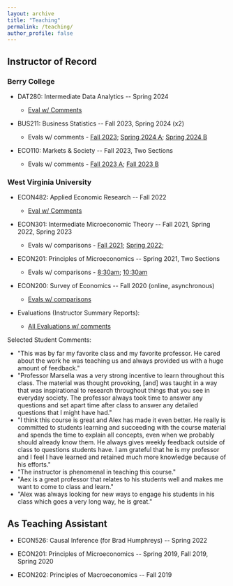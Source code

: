 ```yaml
---
layout: archive
title: "Teaching"
permalink: /teaching/
author_profile: false
---
```


## Instructor of Record

### Berry College

- DAT280: Intermediate Data Analytics -- Spring 2024
  - [Eval w/ Comments](/files/DAT280_spring24.pdf)

- BUS211: Business Statistics -- Fall 2023, Spring 2024 (x2)
  - Evals w/ comments - [Fall 2023](/files/BUS211_fall23.pdf); [Spring 2024 A](/files/BUS211A_spring24.pdf); [Spring 2024 B](/files/BUS211B_spring24.pdf)

- ECO110: Markets & Society -- Fall 2023, Two Sections
  - Evals w/ comments - [Fall 2023 A](/files/ECO110A_fall23.pdf); [Fall 2023 B](files/ECO110B_fall23.pdf)

### West Virginia University
- ECON482: Applied Economic Research -- Fall 2022 
  - [Eval w/ Comments](/files/eval_482.pdf)

- ECON301: Intermediate Microeconomic Theory -- Fall 2021, Spring 2022, Spring 2023
  - Evals w/ comparisons - [Fall 2021](/files/301_003.pdf); [Spring 2022](/files/301_001.pdf); 

- ECON201: Principles of Microeconomics -- Spring 2021, Two Sections
  - Evals w/ comparisons - [8:30am](/files/201_004.pdf); [10:30am](/files/201_006.pdf)

- ECON200: Survey of Economics -- Fall 2020 (online, asynchronous)
  - [Evals w/ comparisons](/files/200.pdf)

- Evaluations (Instructor Summary Reports):
  - [All Evaluations w/ comments](/files/Evals.pdf)
             
Selected Student Comments:
- "This was by far my favorite class and my favorite professor. He cared about the work he was teaching us and always
provided us with a huge amount of feedback."
- "Professor Marsella was a very strong incentive to learn throughout this class. The material was thought provoking, \[and] was taught in a way that was inspirational to research throughout things that you see in everyday society. The professor always took time to answer any questions and set apart time after class to answer any detailed questions that I might have had."
- "I think this course is great and Alex has made it even better. He really is committed to students learning and succeeding with the course material and spends the time to explain all concepts, even when we probably should already know them. He always gives weekly feedback outside of class to questions students have. I am grateful that he is my professor and I feel I have learned and retained much more knowledge because of his efforts."
- "The instructor is phenomenal in teaching this course."
- "Aex is a great professor that relates to his students well and makes me want to come to
class and learn."
- "Alex was always looking for new ways to engage his students in his class which goes a very
long way, he is great."


## As Teaching Assistant

- ECON526: Causal Inference (for Brad Humphreys) -- Spring 2022

- ECON201: Principles of Microeconomics -- Spring 2019, Fall 2019, Spring 2020 

- ECON202: Principles of Macroeconomics -- Fall 2019



